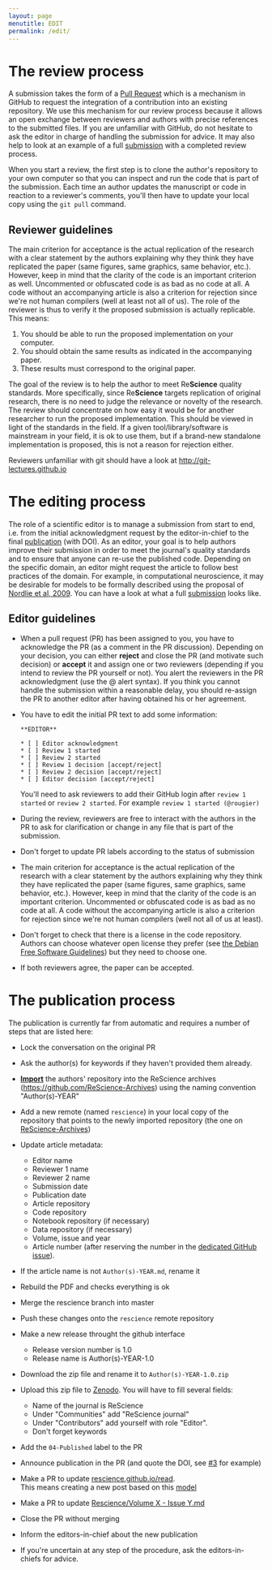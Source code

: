 ```yaml
---
layout: page
menutitle: EDIT
permalink: /edit/
---
```



# The review process

A submission takes the form of a
[Pull Request](https://help.github.com/articles/using-pull-requests/) which is
a mechanism in GitHub to request the integration of a contribution into an existing
repository. We use this mechanism for our review process because it allows an open
exchange between reviewers and authors with precise references to the
submitted files. If you are unfamiliar with GitHub, do not hesitate to ask the editor
in charge of handling the submission for advice. It may also help to look at an
example of a full [submission](https://github.com/ReScience/ReScience-submission/pull/3)
with a completed review process.

When you start a review, the first step is to clone the author's repository
to your own computer so that you can inspect and run the code that is part
of the submission. Each time an author updates the manuscript or code in
reaction to a reviewer's comments, you'll then have to update your local copy
using the `git pull` command.


## Reviewer guidelines

The main criterion for acceptance is the actual replication of the research
with a clear statement by the authors explaining why they think they have
replicated the paper (same figures, same graphics, same behavior,
etc.). However, keep in mind that the clarity of the code is an important
criterion as well. Uncommented or obfuscated code is as bad as no code at all. A code
without an accompanying article is also a criterion for rejection since we're
not human compilers (well at least not all of us). The role of the reviewer is
thus to verify it the proposed submission is actually replicable. This means:

1. You should be able to run the proposed implementation on your computer.
2. You should obtain the same results as indicated in the accompanying paper.
3. These results must correspond to the original paper.

The goal of the review is to help the author to meet Re**Science** quality
standards. More specifically, since Re**Science** targets replication of
original research, there is no need to judge the relevance or novelty of the
research. The review should concentrate on how easy it would be for
another researcher to run the proposed implementation. This should be viewed in
light of the standards in the field. If a given tool/library/software is
mainstream in your field, it is ok to use them, but if a brand-new standalone
implementation is proposed, this is not a reason for rejection either.

Reviewers unfamiliar with git should have a look at http://git-lectures.github.io


# The editing process

The role of a scientific editor is to manage a submission from start to end, i.e.
from the initial acknowledgment request by the editor-in-chief to the final
[publication](../read) (with DOI). As an editor, your goal is to help authors improve their
submission in order to meet the journal's quality standards and to ensure that anyone
can re-use the published code. Depending on the specific domain, an editor might
request the article to follow best practices of the domain. For example,
in computational neuroscience, it may be desirable for models to be formally
described using the proposal of
[Nordlie et al, 2009](http://journals.plos.org/ploscompbiol/article?id=10.1371/journal.pcbi.1000456). You
can have a look at what a full
[submission](https://github.com/ReScience/ReScience-submission/pull/3) looks
like.


## Editor guidelines

* When a pull request (PR) has been assigned to you, you have to acknowledge
   the PR (as a comment in the PR discussion). Depending on your decision, you
   can either **reject** and close the PR (and motivate such decision) or
   **accept** it and assign one or two reviewers (depending if you intend to
   review the PR yourself or not). You alert the reviewers in the PR
   acknowledgment (use the @ alert syntax). If you think you cannot handle the
   submission within a reasonable delay, you should re-assign the PR to another editor
   after having obtained his or her agreement.

* You have to edit the initial PR text to add some information:

  ```
  **EDITOR**

  * [ ] Editor acknowledgment
  * [ ] Review 1 started
  * [ ] Review 2 started
  * [ ] Review 1 decision [accept/reject]
  * [ ] Review 2 decision [accept/reject]
  * [ ] Editor decision [accept/reject]
  ```

   You'll need to ask reviewers to add their GitHub login after `review 1
   started` or `review 2 started`.  For example `review 1 started (@rougier)`

* During the review, reviewers are free to interact with the authors in the PR to ask for
  clarification or change in any file that is part of the submission.

* Don't forget to update PR labels according to the status of submission

* The main criterion for acceptance is the actual replication of the research
  with a clear statement by the authors explaining why they think they have
  replicated the paper (same figures, same graphics, same behavior,
  etc.). However, keep in mind that the clarity of the code is an important
  criterion. Uncommented or obfuscated code is as bad as no code at all. A code
  without the accompanying article is also a criterion for rejection since
  we're not human compilers (well not all of us at least).

* Don't forget to check that there is a license in the code repository. Authors can
  choose whatever open license they prefer (see
  [the Debian Free Software Guidelines](https://www.debian.org/social_contract#guidelines))
  but they need to choose one.

* If both reviewers agree, the paper can be accepted.


# The publication process

The publication is currently far from automatic and requires a number of steps
that are listed here:
  
  * Lock the conversation on the original PR
  * Ask the author(s) for keywords if they haven't provided them already.
  * **[Import](https://import.github.com/)** the authors' repository into the
    ReScience archives (https://github.com/ReScience-Archives) using the naming
    convention "Author(s)-YEAR"
  * Add a new remote (named `rescience`) in your local copy of the repository
    that points to the newly imported repository (the one on
    [ReScience-Archives](https://github.com/ReScience-Archives))
  * Update article metadata:
    - Editor name
    - Reviewer 1 name
    - Reviewer 2 name
    - Submission date
    - Publication date
    - Article repository
    - Code repository
    - Notebook repository (if necessary)
    - Data repository (if necessary)
    - Volume, issue and year
    - Article number (after reserving the number in the [dedicated GitHub
      issue](https://github.com/ReScience/ReScience/issues/48)).
  * If the article name is not `Author(s)-YEAR.md`, rename it
  * Rebuild the PDF and checks everything is ok
  * Merge the rescience branch into master
  * Push these changes onto the `rescience` remote repository
  * Make a new release throught the github interface
    - Release version number is 1.0
    - Release name is Author(s)-YEAR-1.0
   
  * Download the zip file and rename it to `Author(s)-YEAR-1.0.zip`
  * Upload this zip file to [Zenodo](https://zenodo.org/deposit/?c=rescience).
    You will have to fill several fields:
    - Name of the journal is ReScience
    - Under "Communities" add "ReScience journal" 
    - Under "Contributors" add yourself with role "Editor".
    - Don't forget keywords
  
  * Add the `04-Published` label to the PR
  * Announce publication in the PR (and quote the DOI, see
    [#3](https://github.com/ReScience/ReScience-submission/pull/3) for example)
  * Make a PR to update
    [rescience.github.io/read](http://rescience.github.io/read/).  
    This means creating a new post based on this [model](https://raw.githubusercontent.com/rougier/rescience.github.io/master/_posts/2015-08-14-Topalidou-Rougier.md)
  * Make a PR to update [Rescience/Volume X - Issue Y.md](https://github.com/ReScience/ReScience)
  * Close the PR without merging
  * Inform the editors-in-chief about the new publication
  * If you're uncertain at any step of the procedure, ask
    the editors-in-chiefs for advice.
